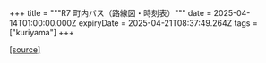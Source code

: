 +++
title = """R7  町内バス（路線図・時刻表）"""
date = 2025-04-14T01:00:00.000Z
expiryDate = 2025-04-21T08:37:49.264Z
tags = ["kuriyama"]
+++


[[source]](https://www.town.kuriyama.hokkaido.jp/soshiki/47/31451.html)

